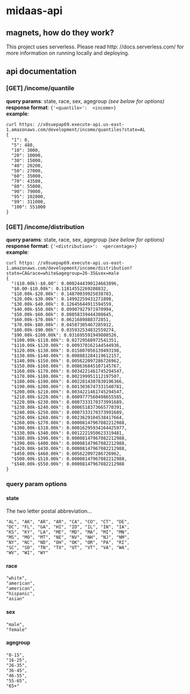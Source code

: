 # midaas-api

## magnets, how do they work?

This project uses serverless. Please read http: //docs.serverless.com/ for more information on running locally and deploying.

## api documentation

### [GET] /income/quantile
**query params**:  state, race, sex, agegroup _(see below for options)_<br>
**response format**:  `{'<quantile>':  <income>}`<br>
**example**:
```
curl https: //x0suepap69.execute-api.us-east-1.amazonaws.com/development/income/quantiles?state=AL
{
  "1": 0,
  "5": 480,
  "10": 3000,
  "20": 10000,
  "30": 15000,
  "40": 20200,
  "50": 27000,
  "60": 35000,
  "70": 43500,
  "80": 55000,
  "90": 79000,
  "95": 102000,
  "99": 311000,
  "100": 551000
}
```

### [GET] /income/distribution
**query params**:  state, race, sex, agegroup _(see below for options)_<br>
**response format**:  `{'<distribution>':  <percentage>}`<br>
**example**:
```
curl https: //x0suepap69.execute-api.us-east-1.amazonaws.com/development/income/distribution?state=CA&race=white&agegroup=26-35&sex=male
{
  "($10.00k)-$0.00": 0.0002444390124663896,
  "$0.00-$10.00k": 0.11814552269208832,
  "$10.00k-$20.00k": 0.14870039925038703,
  "$20.00k-$30.00k": 0.14992259431271898,
  "$30.00k-$40.00k": 0.12645644911594559,
  "$40.00k-$50.00k": 0.09907927971970994,
  "$50.00k-$60.00k": 0.08058339444308645,
  "$60.00k-$70.00k": 0.0621689888372851,
  "$70.00k-$80.00k": 0.04587305467285912,
  "$80.00k-$90.00k": 0.035932534832559274,
  "$90.00k-$100.00k": 0.031695591949808526,
  "$100.00k-$110.00k": 0.02729568972541351,
  "$110.00k-$120.00k": 0.009370162144544936,
  "$120.00k-$130.00k": 0.015807056139493198,
  "$130.00k-$140.00k": 0.008881284119612157,
  "$140.00k-$150.00k": 0.005622097286726962,
  "$150.00k-$160.00k": 0.008636845107145767,
  "$160.00k-$170.00k": 0.0034221461745294547,
  "$170.00k-$180.00k": 0.002199951112197507,
  "$180.00k-$190.00k": 0.0022814307830196366,
  "$190.00k-$200.00k": 0.0013036747331540781,
  "$200.00k-$210.00k": 0.0034221461745294547,
  "$210.00k-$220.00k": 0.0009777560498655585,
  "$220.00k-$230.00k": 0.0007333170373991689,
  "$230.00k-$240.00k": 0.0006518373665770391,
  "$240.00k-$250.00k": 0.0007333170373991689,
  "$250.00k-$260.00k": 0.0023629104538417664,
  "$260.00k-$270.00k": 0.00008147967082212988,
  "$300.00k-$310.00k": 0.00016295934164425977,
  "$330.00k-$340.00k": 0.0012221950623319481,
  "$380.00k-$390.00k": 0.00008147967082212988,
  "$390.00k-$400.00k": 0.00008147967082212988,
  "$420.00k-$430.00k": 0.00008147967082212988,
  "$450.00k-$460.00k": 0.005622097286726962,
  "$500.00k-$510.00k": 0.00008147967082212988,
  "$540.00k-$550.00k": 0.00008147967082212988
}
```

### query param options

#### state

The two letter postal abbreviation...

```
"AL", "AK", "AR", "AR", "CA", "CO", "CT", "DE",
"DC", "FL", "GA", "HI", "ID", "IL", "IN", "IA",
"KS", "KY", "LA", "ME", "MD", "MA", "MI", "MN",
"MS", "MO", "MT", "NE", "NV", "NH", "NJ", "NM",
"NY", "NC", "ND", "OH", "OK", "OR", "PA", "RI",
"SC", "SD", "TN", "TX", "UT", "VT", "VA", "WA",
"WV", "WI", "WY"
```

#### race

```
"white",
"american",
"american",
"hispanic",
"asian"
```

#### sex

```
"male",
"female"
```

#### agegroup

```
"0-15",
"16-25",
"26-35",
"36-45",
"46-55",
"55-65",
"65+"
```
